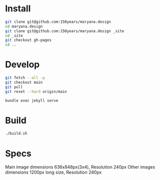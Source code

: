 # Install

```sh
git clone git@github.com:150years/maryana.design
cd maryana.design
git clone git@github.com:150years/maryana.design _site
cd _site
git checkout gh-pages
cd ..
```
# Develop

```sh
git fetch --all -p
git checkout main
git pull
git reset --hard origin/main

bundle exec jekyll serve
```

# Build

```sh
./build.sh
```

# Specs

Main image dimensions 636x848px(3x4), Resolution 240px
Other images dimensions 1200px long size, Resolution 240px
